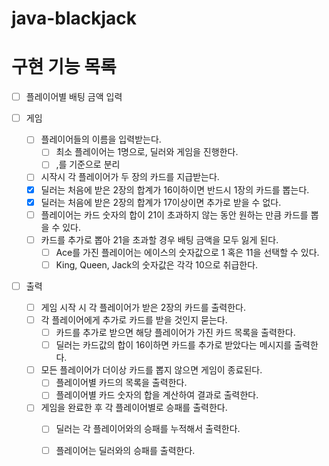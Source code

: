 # java-blackjack

# 구현 기능 목록

-[ ] 플레이어별 배팅 금액 입력

-[ ] 게임
    - [ ] 플레이어들의 이름을 입력받는다.
        - [ ] 최소 플레이어는 1명으로, 딜러와 게임을 진행한다.
        - [ ] ,를 기준으로 분리

    - [ ] 시작시 각 플레이어가 두 장의 카드를 지급받는다.
    - [x] 딜러는 처음에 받은 2장의 합계가 16이하이면 반드시 1장의 카드를 뽑는다.
    - [x] 딜러는 처음에 받은 2장의 합계가 17이상이면 추가로 받을 수 없다.
    - [ ] 플레이어는 카드 숫자의 합이 21이 초과하지 않는 동안 원하는 만큼 카드를 뽑을 수 있다.
    - [ ] 카드를 추가로 뽑아 21을 초과할 경우 배팅 금액을 모두 잃게 된다.
        - [ ] Ace를 가진 플레이어는 에이스의 숫자값으로 1 혹은 11을 선택할 수 있다.
        - [ ] King, Queen, Jack의 숫자값은 각각 10으로 취급한다.

-[ ] 출력
    - [ ] 게임 시작 시 각 플레이어가 받은 2장의 카드를 출력한다.
    - [ ] 각 플레이어에게 추가로 카드를 받을 것인지 묻는다.
        - [ ] 카드를 추가로 받으면 해당 플레이어가 가진 카드 목록을 출력한다.
        - [ ] 딜러는 카드값의 합이 16이하면 카드를 추가로 받았다는 메시지를 출력한다.

    - [ ] 모든 플레이어가 더이상 카드를 뽑지 않으면 게임이 종료된다.
        - [ ] 플레이어별 카드의 목록을 출력한다.
        - [ ] 플레이어별 카드 숫자의 합을 계산하여 결과로 출력한다.

    - [ ] 게임을 완료한 후 각 플레이어별로 승패를 출력한다.
        - [ ] 딜러는 각 플레이어와의 승패를 누적해서 출력한다.
        - [ ] 플레이어는 딜러와의 승패를 출력한다.


 